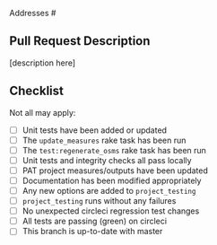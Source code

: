 Addresses #

## Pull Request Description

[description here]

## Checklist

Not all may apply:

- [ ] Unit tests have been added or updated
- [ ] The `update_measures` rake task has been run
- [ ] The `test:regenerate_osms` rake task has been run
- [ ] Unit tests and integrity checks all pass locally
- [ ] PAT project measures/outputs have been updated
- [ ] Documentation has been modified appropriately
- [ ] Any new options are added to `project_testing`
- [ ] `project_testing` runs without any failures
- [ ] No unexpected circleci regression test changes
- [ ] All tests are passing (green) on circleci
- [ ] This branch is up-to-date with master